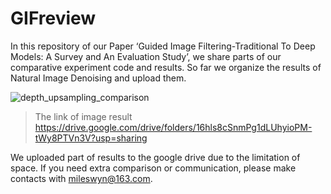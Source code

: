 # GIFreview

In this repository of our Paper ‘Guided Image Filtering-Traditional To Deep Models: A Survey and An Evaluation Study’, we share parts of our comparative experiment code and results. So far we organize the results of Natural Image Denoising and upload them. 

![depth_upsampling_comparison](https://user-images.githubusercontent.com/59493792/220113809-ad49d60c-674e-4ecd-9ec5-25be397b8420.jpg)


>The link of image result<br>
>https://drive.google.com/drive/folders/16hls8cSnmPg1dLUhyioPM-tWy8PTVn3V?usp=sharing

We uploaded part of results to the google drive due to the limitation of space. If you need extra comparison or communication, please make contacts with mileswyn@163.com.
